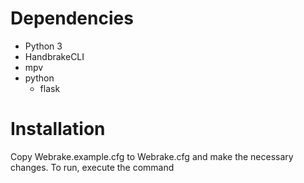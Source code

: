 Dependencies
============
* Python 3
* HandbrakeCLI
* mpv
* python
  * flask

Installation
============
Copy Webrake.example.cfg to Webrake.cfg and make the necessary changes.
To run, execute the command 
